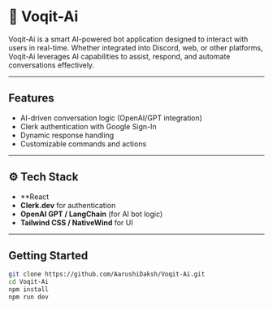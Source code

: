 # 🤖 Voqit-Ai

Voqit-Ai is a smart AI-powered bot application designed to interact with users in real-time. Whether integrated into Discord, web, or other platforms, Voqit-Ai leverages AI capabilities to assist, respond, and automate conversations effectively.

---
##  Features

-  AI-driven conversation logic (OpenAI/GPT integration)
-  Clerk authentication with Google Sign-In
-  Dynamic response handling
-  Customizable commands and actions
---
## ⚙️ Tech Stack

- **React 
- **Clerk.dev** for authentication
- **OpenAI GPT / LangChain** (for AI bot logic)
- **Tailwind CSS / NativeWind** for UI

---

##  Getting Started

```bash
git clone https://github.com/AarushiDaksh/Voqit-Ai.git
cd Voqit-Ai
npm install
npm run dev

